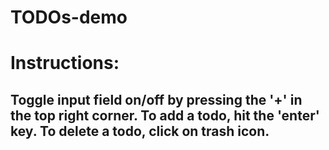 # TODOs-demo

# Instructions:

## Toggle input field on/off by pressing the '+' in the top right corner. To add a todo, hit the 'enter' key. To delete a todo, click on trash icon.
